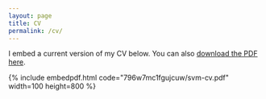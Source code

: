 ```yaml
---
layout: page
title: CV
permalink: /cv/
---
```


I embed a current version of my CV below. You can also [download the PDF here](https://www.dropbox.com/s/796w7mc1fgujcuw/svm-cv.pdf?dl=0).

{% include embedpdf.html code="796w7mc1fgujcuw/svm-cv.pdf" width=100 height=800 %}


